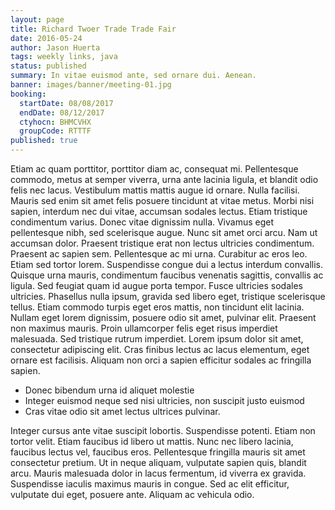 ```yaml
---
layout: page
title: Richard Twoer Trade Trade Fair
date: 2016-05-24
author: Jason Huerta
tags: weekly links, java
status: published
summary: In vitae euismod ante, sed ornare dui. Aenean.
banner: images/banner/meeting-01.jpg
booking:
  startDate: 08/08/2017
  endDate: 08/12/2017
  ctyhocn: BHMCVHX
  groupCode: RTTTF
published: true
---
```

Etiam ac quam porttitor, porttitor diam ac, consequat mi. Pellentesque commodo, metus at semper viverra, urna ante lacinia ligula, et blandit odio felis nec lacus. Vestibulum mattis mattis augue id ornare. Nulla facilisi. Mauris sed enim sit amet felis posuere tincidunt at vitae metus. Morbi nisi sapien, interdum nec dui vitae, accumsan sodales lectus. Etiam tristique condimentum varius. Donec vitae dignissim nulla. Vivamus eget pellentesque nibh, sed scelerisque augue. Nunc sit amet orci arcu. Nam ut accumsan dolor. Praesent tristique erat non lectus ultricies condimentum. Praesent ac sapien sem. Pellentesque ac mi urna. Curabitur ac eros leo.
Etiam sed tortor lorem. Suspendisse congue dui a lectus interdum convallis. Quisque urna mauris, condimentum faucibus venenatis sagittis, convallis ac ligula. Sed feugiat quam id augue porta tempor. Fusce ultricies sodales ultricies. Phasellus nulla ipsum, gravida sed libero eget, tristique scelerisque tellus. Etiam commodo turpis eget eros mattis, non tincidunt elit lacinia. Nullam eget lorem dignissim, posuere odio sit amet, pulvinar elit. Praesent non maximus mauris. Proin ullamcorper felis eget risus imperdiet malesuada. Sed tristique rutrum imperdiet. Lorem ipsum dolor sit amet, consectetur adipiscing elit. Cras finibus lectus ac lacus elementum, eget ornare est facilisis. Aliquam non orci a sapien efficitur sodales ac fringilla sapien.

* Donec bibendum urna id aliquet molestie
* Integer euismod neque sed nisi ultricies, non suscipit justo euismod
* Cras vitae odio sit amet lectus ultrices pulvinar.

Integer cursus ante vitae suscipit lobortis. Suspendisse potenti. Etiam non tortor velit. Etiam faucibus id libero ut mattis. Nunc nec libero lacinia, faucibus lectus vel, faucibus eros. Pellentesque fringilla mauris sit amet consectetur pretium. Ut in neque aliquam, vulputate sapien quis, blandit arcu. Mauris malesuada dolor in lacus fermentum, id viverra ex gravida. Suspendisse iaculis maximus mauris in congue. Sed ac elit efficitur, vulputate dui eget, posuere ante. Aliquam ac vehicula odio.
